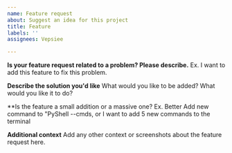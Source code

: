 ```yaml
---
name: Feature request
about: Suggest an idea for this project
title: Feature
labels: ''
assignees: Vepsiee

---
```


**Is your feature request related to a problem? Please describe.**
Ex. I want to add this feature to fix this problem.

**Describe the solution you'd like**
What would you like to be added? What would you like it to do?

**Is the feature a small addition or a massive one? Ex. Better Add new command to "PyShell --cmds, or I want to add 5 new commands to the terminal


**Additional context**
Add any other context or screenshots about the feature request here.
